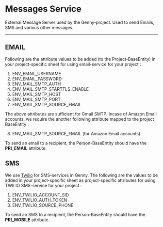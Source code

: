 # Messages Service

External Message Server used by the Genny-project. Used to send Emails, SMS and various other messages.

---

## EMAIL

Following are the attribute values to be added (to the Project-BaseEntity) in your project-specific sheet for using email-service for your project :

1) ENV_EMAIL_USERNAME
2) ENV_EMAIL_PASSWORD
3) ENV_MAIL_SMTP_AUTH
4) ENV_MAIL_SMTP_STARTTLS_ENABLE
5) ENV_MAIL_SMTP_HOST
6) ENV_MAIL_SMTP_PORT
7) ENV_MAIL_SMTP_SOURCE_EMAIL

The above attributes are sufficient for Gmail SMTP. Incase of Amazon Email accounts, we require the another following attribute mapped to the project BaseEntity :

8) ENV_MAIL_SMTP_SOURCE_EMAIL (for Amazon Email accounts)

To send an email to a recipient, the Person-BaseEntity should have the **PRI_EMAIL** attribute.

## SMS

We use [Twilio](https://www.twilio.com/) for SMS-services in Genny. The following are the values to be added in your project-specific sheet as project-specific attributes for using TWILIO SMS-service for your project :

1) ENV_TWILIO_ACCOUNT_SID
2) ENV_TWILIO_AUTH_TOKEN
3) ENV_TWILIO_SOURCE_PHONE

To send an SMS to a recipient, the Person-BaseEntity should have the **PRI_MOBILE** attribute.



